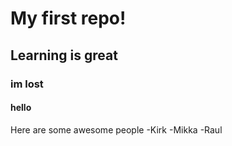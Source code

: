 # My first repo!
## Learning is great
### im lost
#### hello
Here are some awesome people
-Kirk
-Mikka
-Raul
